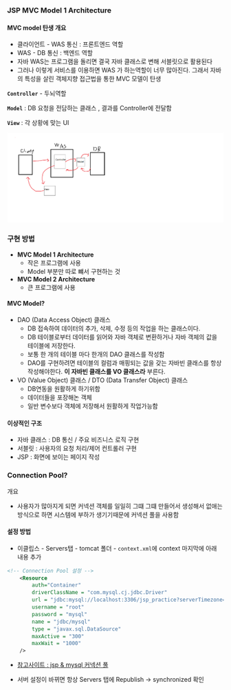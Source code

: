 ### JSP MVC Model 1 Architecture



#### MVC model 탄생 개요

- 클라이언트 - WAS 통신 : 프론트엔드 역할
- WAS - DB 통신 : 백엔드 역할
- 자바 WAS는 프로그램을 돌리면 결국 자바 클래스로 변해 서블릿으로 활용된다 
- 그러나 이렇게 서비스를 이용하면 WAS 가 하는역할이 너무 많아진다. 그래서 자바의 특성을 살린 객체지향 접근법을 통한 MVC 모델이 탄생 



**`Controller`**  - 두뇌역할

**`Model`** : DB 요청을 전담하는 클래스 , 결과를 Controller에 전달함 

**`View`** :  각 상황에 맞는 UI

<img src="./MVC 개념.PNG">

### 구현 방법

- **MVC Model 1 Architecture** 
  - 작은 프로그램에 사용
  - Model 부분만 따로 뺴서 구현하는 것 
- **MVC Model 2 Architecture**
  - 큰 프로그램에 사용



#### MVC Model?

- DAO (Data Access Object) 클래스
  - DB 접속하여 데이터의 추가, 삭제, 수정 등의 작업을 하는 클래스이다.
  - DB 테이블로부터 데이터를 읽어와 자바 객체로 변환하거나 자바 객체의 값을 테이블에 저장한다.
  - 보통 한 개의 테이블 마다 한개의 DAO 클래스를 작성함 
  - DAO를 구현하려면 테이블의 컬럼과 매핑되는 값을 갖는 자바빈 클래스를 항상 작성해야한다.  **이 자바빈 클래스를 VO 클래스라** 부른다.
- VO (Value Object) 클래스 / DTO (Data Transfer Object) 클래스
  - DB연동을 원활하게 하기위함 
  - 데이터들을 포장해논 객체 
  - 일반 변수보다 객체에 저장해서 원활하게 작업가능함 



#### 이상적인 구조

- 자바 클래스 : DB 통신 / 주요 비즈니스 로직 구현
- 서블릿 : 사용자의 요청 처리/제어 컨트롤러 구현
- JSP : 화면에 보이는 페이지 작성 



### Connection Pool?

개요

- 사용자가 많아지게 되면 커넥션 객체를 일일히 그떄 그떄 만들어서 생성해서 없애는 방식으로 하면 시스템에 부하가 생기기때문에 커넥션 풀을 사용함



#### 설정 방법

- 이클립스 - Servers탭  - tomcat 폴더 - `context.xml`에 context 마지막에 아래 내용 추가 

```xml
<!-- Connection Pool 설정 -->
    <Resource
    	auth="Container"
    	driverClassName = "com.mysql.cj.jdbc.Driver"
    	url = "jdbc:mysql://localhost:3306/jsp_practice?serverTimezone=UTC"
    	username = "root"
    	password = "mysql"
    	name = "jdbc/mysql"
    	type = "javax.sql.DataSource"
    	maxActive = "300"
    	maxWait = "1000" 
    />
```



- [참고사이트 : jsp & mysql 커넥션 풀 ](https://ecsimsw.tistory.com/entry/%EC%BB%A4%EB%84%A5%EC%85%98-%ED%92%80-DBCP)

- 서버 설정이 바뀌면 항상 Servers 탭에 Republish -> synchronized 확인 